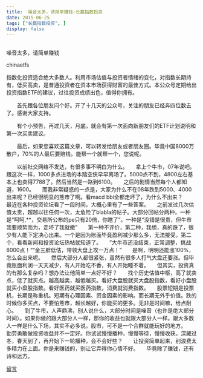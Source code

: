 ```yaml
---
title:  噪音太多，请简单赚钱-长赢指数投资
date: 2015-06-25
tags: ["长赢指数投资", ]
display: false
---
```



## 



噪音太多，请简单赚钱




chinaetfs




指数化投资适合绝大多数人。利用市场估值与投资者情绪的变化，对指数长期持有，低买高卖，是普通投资者在资本市场获得财富的最佳方式。本公众号定期给出投资指数ETF的建议，过往投资成绩出色，值得你拥有。


　　首先跟各位朋友问个好。开了十几天的公众号，关注的朋友已经奔四位数去了。感谢大家支持。



　　有个小预告，再过几天，月底，就会有第一次面向新朋友们的ETF计划说明和第一次买卖建议。



　　最后，如果您喜欢这篇文章，可以转发给朋友或者朋友圈。毕竟中国8000万散户，70%的人最后要赔钱。能帮一个就帮一个，您说呢。











　　以前社交网络不发达，有很多事不明白为什么。　　拿上个牛市，07年说吧。　　跟这次一样，1000多点进场的本踏空侠早早离场了。5000点不到，4800左右基本上也卖得7788了。然后当然是一路到6100。　　之后的剧情当然每个人都知道，1600。　　而我非常疑惑的一点是，大家为什么不在08年跌到5000、4000出来呢？已经很明显的熊市了啊。看macd bbi全都走坏了，为什么不出来？　　最近在各种投资论坛看了一段时间，大概心里有了一些答案。　　之前发过几次估值太贵，超越以往任何一次，太危险了blabla的帖子。大部分回帖分两种，一种是“呵呵,**，交易所公布的pe只有20倍，你瞎了”。一种是“没错是很贵，但牛市我要顺势而为，走坏了我就撤”　　第一种不评价，第二种，我想，真的跌了，很少有人能下定决心出来。一个是因为账面毕竟盈利减少那么多，无法接受。第二个，看看新闻和投资论坛热帖就知道了。　　”大牛市还没结束，正常调整，挑战8000点！““金三胖低估，带领大盘上攻一万点！”　　是啊，明明还能涨100%，怎么会出来呢。　　然后大部分人都很紧张，虽然有很多人打气大盘还要涨。但毕竟账面利润一天天减少，有人开始吃不香，有人开始睡不着。　　但其实，投资真的有那么复杂吗？想办法让他简单一点好不好？　　找个历史估值中枢，高了就卖点，低了就买点。越高越卖，越低越买。看好大盘股就买大盘股指数，看好小盘股就买小盘股指数。看好医药就买医药指数，消费就消费指数。　　股票短期是投票机，长期是称重机。短期有心理因素、资金因素的影响。而长期无外乎价值。跌的时候你多买点，不要怕熊市，越长越好，你能买的更多。无非是时间嘛，给点耐心。　　到了牛市，人声鼎沸，别人说什么，大部分时间是噪音（也许是绝大部分时间）。如果你做的跟大部分人一样，那你的收益也就跟大部分人一样。跟大多数人一样是什么下场，其实不必多说。股市，可不是一个合群就能玩好的地方。　　勤劳勇敢做投资收益并不一定好。你试试慢慢播种，慢慢等待，慢慢收获。深藏过冬，春天到了，再开始下一轮播种，会不会好些？　　让投资简单起来，别浪费太多精力在上面。你是来赚钱的，别让它弄得你心情不好。　　毕竟除了赚钱，还有诗和远方。









[留言](javascript:;)
